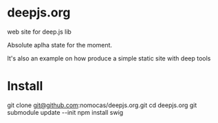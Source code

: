 deepjs.org
==========

web site for deep.js lib

Absolute aplha state for the moment. 

It's also an example on how produce a simple static site with deep tools


Install
===

git clone git@github.com:nomocas/deepjs.org.git
cd deepjs.org
git submodule update --init
npm install swig
